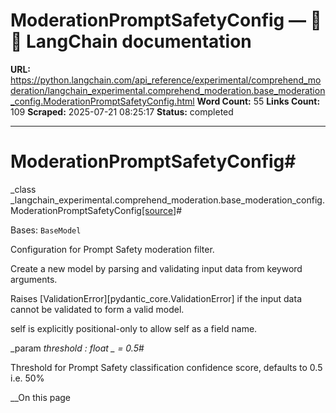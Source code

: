 # ModerationPromptSafetyConfig — 🦜🔗 LangChain  documentation

**URL:** https://python.langchain.com/api_reference/experimental/comprehend_moderation/langchain_experimental.comprehend_moderation.base_moderation_config.ModerationPromptSafetyConfig.html
**Word Count:** 55
**Links Count:** 109
**Scraped:** 2025-07-21 08:25:17
**Status:** completed

---

# ModerationPromptSafetyConfig\#

_class _langchain\_experimental.comprehend\_moderation.base\_moderation\_config.ModerationPromptSafetyConfig[\[source\]](https://python.langchain.com/api_reference/_modules/langchain_experimental/comprehend_moderation/base_moderation_config.html#ModerationPromptSafetyConfig)\#     

Bases: `BaseModel`

Configuration for Prompt Safety moderation filter.

Create a new model by parsing and validating input data from keyword arguments.

Raises \[ValidationError\]\[pydantic\_core.ValidationError\] if the input data cannot be validated to form a valid model.

self is explicitly positional-only to allow self as a field name.

_param _threshold _: float_ _ = 0.5_\#     

Threshold for Prompt Safety classification confidence score, defaults to 0.5 i.e. 50%

__On this page
